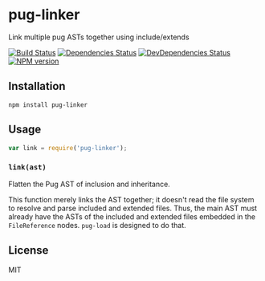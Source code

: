 # pug-linker

Link multiple pug ASTs together using include/extends

[![Build Status](https://img.shields.io/travis/pugjs/pug-linker/master.svg)](https://travis-ci.org/pugjs/pug-linker)
[![Dependencies Status](https://david-dm.org/pugjs/pug/status.svg?path=packages/pug-linker)](https://david-dm.org/pugjs/pug?path=packages/pug-linker)
[![DevDependencies Status](https://david-dm.org/pugjs/pug/dev-status.svg?path=packages/pug-linker)](https://david-dm.org/pugjs/pug?path=packages/pug-linker&type=dev)
[![NPM version](https://img.shields.io/npm/v/pug-linker.svg)](https://www.npmjs.org/package/pug-linker)

## Installation

    npm install pug-linker

## Usage

```js
var link = require('pug-linker');
```

### `link(ast)`

Flatten the Pug AST of inclusion and inheritance.

This function merely links the AST together; it doesn't read the file system to resolve and parse included and extended files. Thus, the main AST must already have the ASTs of the included and extended files embedded in the `FileReference` nodes. `pug-load` is designed to do that.

## License

  MIT
